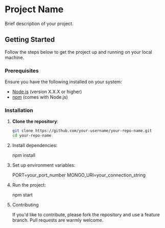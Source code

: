 # Project Name

Brief description of your project.

## Getting Started

Follow the steps below to get the project up and running on your local machine.

### Prerequisites

Ensure you have the following installed on your system:

- [Node.js](https://nodejs.org/) (version X.X.X or higher)
- [npm](https://www.npmjs.com/) (comes with Node.js)

### Installation

1. **Clone the repository**:
   ```bash
   git clone https://github.com/your-username/your-repo-name.git
   cd your-repo-name
2. Install dependencies:
   
   npm install
   
4. Set up environment variables:
   
   PORT=your_port_number
   MONGO_URI=your_connection_string

6. Run the project:
   
   npm start

8. Contributing
   
   If you'd like to contribute, please fork the repository and use a feature branch. Pull requests are warmly welcome.
